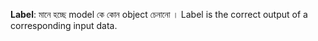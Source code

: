 **Label**: মানে হচ্ছে model কে কোন object চেনানো । Label is the correct output of a corresponding input data.


